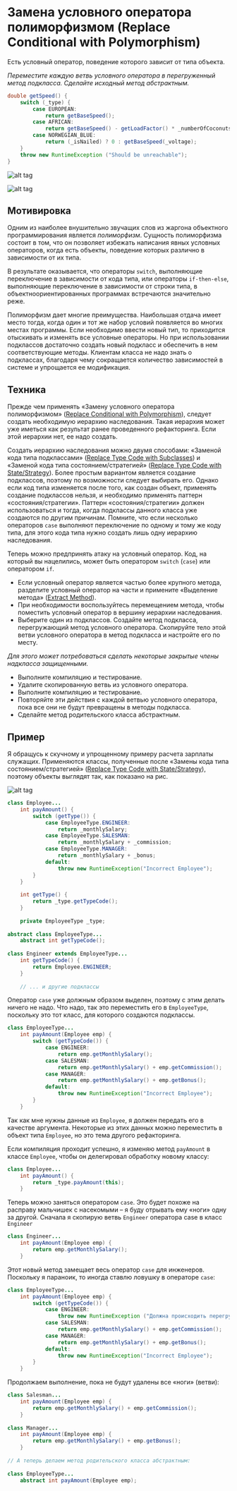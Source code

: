 # Замена условного оператора полиморфизмом (Replace Conditional with Polymorphism)

Есть условный оператор, поведение которого зависит от типа объекта.

_Переместите каждую ветвь условного оператора в перегруженный метод подкласса. Сделайте исходный метод абстрактным._

```java
double getSpeed() {
    switch (_type) {
        case EUROPEAN:
            return getBaseSpeed();
        case AFRICAN:
            return getBaseSpeed() - getLoadFactor() * _numberOfCoconuts;
        case NORWEGIAN_BLUE:
            return (_isNailed) ? 0 : getBaseSpeed(_voltage);
    }
    throw new RuntimeException ("Should be unreachable");
}
```

![alt tag](images/arrow.jpg)

![alt tag](images/Replace-Conditional-with-Polymorphism.jpg)

## Мотивировка

Одним из наиболее внушительно звучащих слов из жаргона объектного программирования является _полиморфизм_. Сущность полиморфизма состоит в том, что он позволяет избежать написания явных условных операторов, когда есть объекты, поведение которых различно в зависимости от их типа.

В результате оказывается, что операторы `switch`, выполняющие переключение в зависимости от кода типа, или операторы `if-then-else`, выполняющие переключение в зависимости от строки типа, в объектноориентированных программах встречаются значительно реже.

Полиморфизм дает многие преимущества. Наибольшая отдача имеет место тогда, когда один и тот же набор условий появляется во многих местах программы. Если необходимо ввести новый тип, то приходится отыскивать и изменять все условные операторы. Но при использовании подклассов достаточно создать новый подкласс и обеспечить в нем соответствующие методы. Клиентам класса не надо знать о подклассах, благодаря чему сокращается количество зависимостей в системе и упрощается ее модификация.

## Техника

Прежде чем применять «Замену условного оператора полиморфизмом» ([Replace Conditional with Polymorphism](/Replace-Conditional-with-Polymorphism.md)), следует создать необходимую иерархию наследования. Такая иерархия может уже иметься как результат ранее проведенного рефакторинга. Если этой иерархии нет, ее надо создать.

Создать иерархию наследования можно двумя способами: «Заменой кода типа подклассами» ([Replace Type Code with Subclasses](/Replace-Type-Code-with-Subclasses.md)) и «Заменой кода типа состоянием/стратегией» ([Replace Type Code with State/Strategy](/Replace-Type-Code-with-State-Strategy.md)). Более простым вариантом является создание подклассов, поэтому по возможности следует выбирать его. Однако если код типа изменяется после того, как создан объект, применять создание подклассов нельзя, и необходимо применять паттерн «состояния/стратегии». Паттерн «состояния/стратегии» должен использоваться и тогда, когда подклассы данного класса уже создаются по другим причинам. Помните, что если несколько операторов `case` выполняют переключение по одному и тому же коду типа, для этого кода типа нужно создать лишь одну иерархию наследования.

Теперь можно предпринять атаку на условный оператор. Код, на который вы нацелились, может быть оператором `switch` (`case`) или оператором `if`.

* Если условный оператор является частью более крупного метода, разделите условный оператор на части и примените «Выделение метода» ([Extract Method](/Extract-Method.md)).
* При необходимости воспользуйтесь перемещением метода, чтобы поместить условный оператор в вершину иерархии наследования.
* Выберите один из подклассов. Создайте метод подкласса, перегружающий метод условного оператора. Скопируйте тело этой ветви условного оператора в метод подкласса и настройте его по месту.

_Для этого может потребоваться сделать некоторые закрытые члены надкласса защищенными._

* Выполните компиляцию и тестирование.
* Удалите скопированную ветвь из условного оператора.
* Выполните компиляцию и тестирование.
* Повторяйте эти действия с каждой ветвью условного оператора, пока все они не будут превращены в методы подкласса.
* Сделайте метод родительского класса абстрактным.

## Пример

Я обращусь к скучному и упрощенному примеру расчета зарплаты служащих. Применяются классы, полученные после «Замены кода типа состоянием/стратегией» ([Replace Type Code with State/Strategy](Replace-Type-Code-with-State-Strategy.md)), поэтому объекты выглядят так, как показано на рис.

![alt tag](images/Replace-Conditional-with-Polymorphism-1.jpg)

```java
class Employee...
    int payAmount() {
        switch (getType()) {
            case EmployeeType.ENGINEER:
                return _monthlySalary;
            case EmployeeType.SALESMAN:
                return _monthlySalary + _commission;
            case EmployeeType.MANAGER:
                return _monthlySalary + _bonus;
            default:
                throw new RuntimeException("Incorrect Employee");
        }
    }
    
    int getType() {
        return _type.getTypeCode();
    }
    
    private EmployeeType _type;
    
abstract class EmployeeType...
    abstract int getTypeCode();
    
class Engineer extends EmployeeType...
    int getTypeCode() {
        return Employee.ENGINEER;
    }
    
    // ... и другие подклассы
```

Оператор `case` уже должным образом выделен, поэтому с этим делать ничего не надо. Что надо, так это переместить его в `EmployeeType`, поскольку это тот класс, для которого создаются подклассы.

```java
class EmployeeType...
    int payAmount(Employee emp) {
        switch (getTypeCode()) {
            case ENGINEER:
                return emp.getMonthlySalary();
            case SALESMAN:
                return emp.getMonthlySalary() + emp.getCommission();
            case MANAGER:
                return emp.getMonthlySalary() + emp.getBonus();
            default:
                throw new RuntimeException("Incorrect Employee");
        }
    }

``` 

Так как мне нужны данные из `Еmployee`, я должен передать его в качестве аргумента. Некоторые из этих данных можно переместить в объект типа `Еmployee`, но это тема другого рефакторинга.

Если компиляция проходит успешно, я изменяю метод `payAmount` в классе `Еmployee`, чтобы он делегировал обработку новому классу:

```java
class Employee...
    int payAmount() {
        return _type.payAmount(this);
    }
```

Теперь можно заняться оператором `case`. Это будет похоже на расправу мальчишек с насекомыми – я буду отрывать ему «ноги» одну за другой. Сначала я скопирую ветвь `Engineer` оператора case в класс `Engineer`

```java
class Engineer...
    int payAmount(Employee emp) {
        return emp.getMonthlySalary();
    }
```

Этот новый метод замещает весь оператор `case` для инженеров. Поскольку я параноик, то иногда ставлю ловушку в операторе `case`:

```java
class EmployeeType...
    int payAmount(Employee emp) {
        switch (getTypeCode()) {
            case ENGINEER:
                throw new RuntimeException ("Должна происходить перегрузка");
            case SALESMAN:
                return emp.getMonthlySalary() + emp.getCommission();
            case MANAGER:
                return emp.getMonthlySalary() + emp.getBonus();
            default:
                throw new RuntimeException("Incorrect Employee");
        }
    }
```

Продолжаем выполнение, пока не будут удалены все «ноги» (ветви):

```java
class Salesman...
    int payAmount(Employee emp) {
        return emp.getMonthlySalary() + emp.getCommission();
    }
    
class Manager...
    int payAmount(Employee emp) {
        return emp.getMonthlySalary() + emp.getBonus();
    }
    
// А теперь делаем метод родительского класса абстрактным:
          
class EmployeeType...
    abstract int payAmount(Employee emp);
```